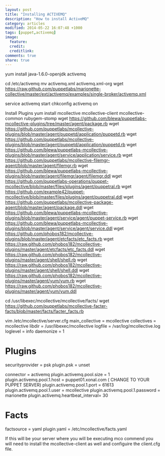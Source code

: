 ```yaml
---
layout: post
title: "Installing ACTIVEMQ"
description: "How to install ActiveMQ"
category: articles
modified: 2014-05-22 16:07:48 +1000
tags: [puppet,activemq]
image:
  feature: 
  credit: 
  creditlink: 
comments: true
share: true
---
```


yum install java-1.6.0-openjdk activemq

cd /etc/activemq
mv activemq.xml activemq.xml-org
wget https://raw.github.com/puppetlabs/marionette-collective/master/ext/activemq/examples/single-broker/activemq.xml

service activemq start
chkconfig activemq on
 
 Install Plugins
yum install mcollective mcollective-client mcollective-common rubygem-stomp 
wget https://github.com/blewa/puppetlabs-mcollective-plugins/tree/master/agent/package.rb
wget https://github.com/puppetlabs/mcollective-plugins/blob/master/agent/puppetd/application/puppetd.rb
wget https://github.com/puppetlabs/mcollective-plugins/blob/master/agent/puppetd/application/puppetd.rb
wget https://github.com/blewa/puppetlabs-mcollective-plugins/blob/master/agent/service/application/service.rb
wget https://github.com/puppetlabs/mcollective-filemgr-agent/blob/master/agent/filemgr.rb
wget https://github.com/blewa/puppetlabs-mcollective-plugins/blob/master/agent/filemgr/agent/filemgr.ddl
wget https://github.com/puppetlabs-operations/puppet-mcollective/blob/master/files/plugins/agent/puppetral.rb
wget https://github.com/example42/puppet-mcollective/blob/master/files/plugins/agent/puppetral.ddl
wget https://github.com/puppetlabs/mcollective-package-agent/blob/master/agent/package.ddl
wget https://github.com/blewa/puppetlabs-mcollective-plugins/blob/master/agent/service/agent/puppet-service.rb
wget https://github.com/blewa/puppetlabs-mcollective-plugins/blob/master/agent/service/agent/service.ddl
wget https://github.com/phobos182/mcollective-plugins/blob/master/agent/etcfacts/etc_facts.rb
wget https://raw.github.com/phobos182/mcollective-plugins/master/agent/etcfacts/etc_facts.ddl
wget https://raw.github.com/phobos182/mcollective-plugins/master/agent/shell/shell.rb
wget https://raw.github.com/phobos182/mcollective-plugins/master/agent/shell/shell.ddl
wget https://raw.github.com/phobos182/mcollective-plugins/master/agent/yum/yum.rb
wget https://raw.github.com/phobos182/mcollective-plugins/master/agent/yum/yum.ddl

cd /usr/libexec/mcollective/mcollective/facts/
wget https://github.com/puppetlabs/mcollective-facter-facts/blob/master/facts/facter_facts.rb


vim /etc/mcollective/server.cfg
main_collective = mcollective
collectives = mcollective
libdir = /usr/libexec/mcollective
logfile = /var/log/mcollective.log
loglevel = info
daemonize = 1

# Plugins
securityprovider = psk
plugin.psk = unset

connector = activemq
plugin.activemq.pool.size = 1
plugin.activemq.pool.1.host = puppet01.xonal.com ( CHANGE TO YOUR PUPPET SERVER)
plugin.activemq.pool.1.port = 61613
plugin.activemq.pool.1.user = mcollective
plugin.activemq.pool.1.password = marionette
plugin.activemq.heartbeat_interval= 30

# Facts
factsource = yaml
plugin.yaml = /etc/mcollective/facts.yaml

If this will be your server where you will be executing mco commend you will need to install the mcollective-client as well and configuire the client.cfg file.
